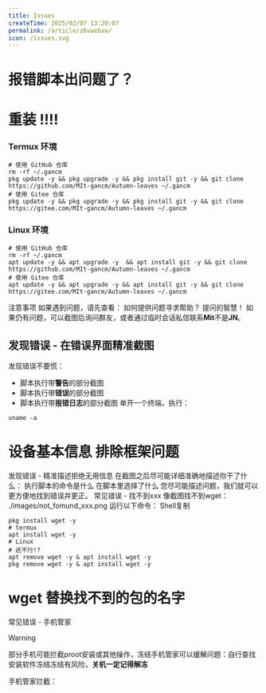 ```yaml
---
title: Issues
createTime: 2025/02/07 13:20:07
permalink: /article/z6vwebxw/
icon: /issues.svg
---
```

# 报错脚本出问题了？

# 重装 !!!!

### Termux 环境
```shell
# 使用 GitHub 仓库
rm -rf ~/.gancm
pkg update -y && pkg upgrade -y && pkg install git -y && git clone https://github.com/MIt-gancm/Autumn-leaves ~/.gancm
# 使用 Gitee 仓库
pkg update -y && pkg upgrade -y && pkg install git -y && git clone https://gitee.com/MIt-gancm/Autumn-leaves ~/.gancm
```
### Linux 环境
```shell
# 使用 GitHub 仓库
rm -rf ~/.gancm
apt update -y && apt upgrade -y  && apt install git -y && git clone https://github.com/MIt-gancm/Autumn-leaves ~/.gancm
# 使用 Gitee 仓库
apt update -y && apt upgrade -y && apt install git -y && git clone https://gitee.com/MIt-gancm/Autumn-leaves ~/.gancm
```
注意事项
如果遇到问题，请先查看：
如何提供问题寻求帮助？
提问的智慧！
如果仍有问题，可以截图后询问群友，或者通过临时会话私信联系**Mit**不是**JN**。


## 发现错误 - 在错误界面精准截图
发现错误不要慌：
- 脚本执行带**警告**的部分截图
- 脚本执行带**错误**的部分截图
- 脚本执行带**报错日志**的部分截图
单开一个终端，执行：
```shell
uname -a
```
# 设备基本信息   排除框架问题
发现错误 - 精准描述拒绝无用信息
在截图之后尽可能详细准确地描述你干了什么：
执行脚本的命令是什么
在脚本里选择了什么
您尽可能描述问题，我们就可以更方便地找到错误并更正。
常见错误 - 找不到xxx
像截图找不到wget：
./images/not_fomund_xxx.png
运行以下命令：
Shell复制
```shell
pkg install wget -y
# termux
apt install wget -y
# Linux
# 还不行!?
apt remove wget -y & apt install wget -y
pkg remove wget -y & apt install wget -y
```
# wget 替换找不到的包的名字
常见错误 - 手机管家

> [!WARNING]
> 部分手机可能拦截proot安装或其他操作，冻结手机管家可以缓解问题：自行查找安装软件冻结冻结有风险，**关机一定记得解冻**

手机管家拦截：
<ImageCard
  image="/safedog.png"
  title="手机管家的提示"
  description="部分手机的提示大同小异"
  href="/"
/>




